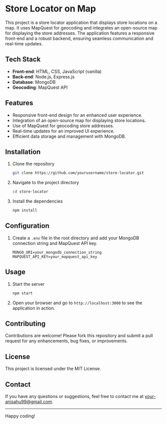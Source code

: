# Store Locator on Map

This project is a store locator application that displays store locations on a map. It uses MapQuest for geocoding and integrates an open-source map for displaying the store addresses. The application features a responsive front-end and a robust backend, ensuring seamless communication and real-time updates.

## Tech Stack

- **Front-end**: HTML, CSS, JavaScript (vanilla)
- **Back-end**: Node.js, Express.js
- **Database**: MongoDB
- **Geocoding**: MapQuest API

## Features

- Responsive front-end design for an enhanced user experience.
- Integration of an open-source map for displaying store locations.
- Use of MapQuest for geocoding store addresses.
- Real-time updates for an improved UI experience.
- Efficient data storage and management with MongoDB.

## Installation

1. Clone the repository
    ```bash
    git clone https://github.com/yourusername/store-locator.git
    ```
2. Navigate to the project directory
    ```bash
    cd store-locator
    ```
3. Install the dependencies
    ```bash
    npm install
    ```

## Configuration

1. Create a `.env` file in the root directory and add your MongoDB connection string and MapQuest API key.
    ```env
    MONGO_URI=your_mongodb_connection_string
    MAPQUEST_API_KEY=your_mapquest_api_key
    ```

## Usage

1. Start the server
    ```bash
    npm start
    ```
2. Open your browser and go to `http://localhost:3000` to see the application in action.

## Contributing

Contributions are welcome! Please fork this repository and submit a pull request for any enhancements, bug fixes, or improvements.

## License

This project is licensed under the MIT License.

## Contact

If you have any questions or suggestions, feel free to contact me at [your-anisahu99@gmail.com](mailto:anisahu99@gmail.com).

---

Happy coding!


